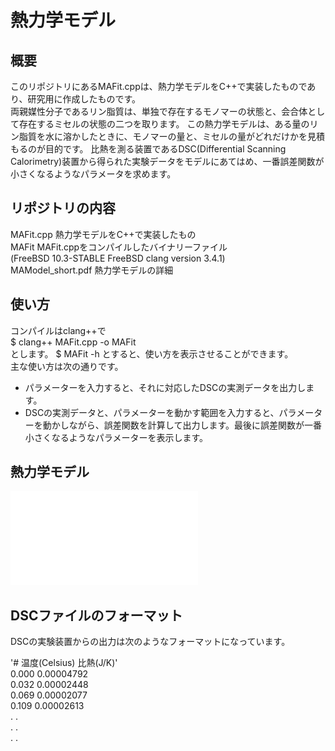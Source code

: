 # 熱力学モデル

## 概要
このリポジトリにあるMAFit.cppは、熱力学モデルをC++で実装したものであり、研究用に作成したものです。  
両親媒性分子であるリン脂質は、単独で存在するモノマーの状態と、会合体として存在するミセルの状態の二つを取ります。
この熱力学モデルは、ある量のリン脂質を水に溶かしたときに、モノマーの量と、ミセルの量がどれだけかを見積もるのが目的です。
比熱を測る装置であるDSC(Differential Scanning Calorimetry)装置から得られた実験データをモデルにあてはめ、一番誤差関数が小さくなるようなパラメータを求めます。

## リポジトリの内容  
MAFit.cpp 熱力学モデルをC++で実装したもの  
MAFit     MAFit.cppをコンパイルしたバイナリーファイル  
(FreeBSD 10.3-STABLE FreeBSD clang version 3.4.1)  
MAModel_short.pdf 熱力学モデルの詳細  

## 使い方
コンパイルはclang++で  
$ clang++ MAFit.cpp -o MAFit  
とします。
$ MAFit -h
とすると、使い方を表示させることができます。  
主な使い方は次の通りです。  

- パラメーターを入力すると、それに対応したDSCの実測データを出力します。
- DSCの実測データと、パラメーターを動かす範囲を入力すると、パラメーターを動かしながら、誤差関数を計算して出力します。最後に誤差関数が一番小さくなるようなパラメーターを表示します。  

## 熱力学モデル
![pdf](./MAModel_short.pdf)


## DSCファイルのフォーマット
DSCの実験装置からの出力は次のようなフォーマットになっています。  

'# 温度(Celsius) 比熱(J/K)'  
0.000   0.00004792  
0.032   0.00002448  
0.069   0.00002077  
0.109   0.00002613  
  .         .  
  .         .  
  .         .  
  

